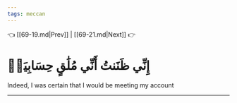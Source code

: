 ```yaml
---
tags: meccan
---
```


👈 [[69-19.md|Prev]] | [[69-21.md|Next]] 👉

# إِنِّي ظَنَنتُ أَنِّي مُلَٰقٍ حِسَابِيَهۡ

Indeed, I was certain that I would be meeting my account

---

